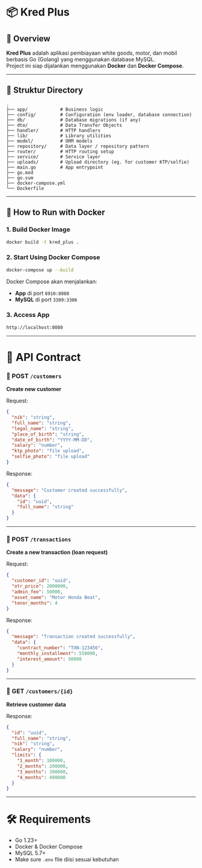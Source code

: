 
# 📦 Kred Plus

## 🚀 Overview
**Kred Plus** adalah aplikasi pembiayaan white goods, motor, dan mobil berbasis Go (Golang) yang menggunakan database MySQL.  
Project ini siap dijalankan menggunakan **Docker** dan **Docker Compose**.

---

## 📂 Struktur Directory

```plaintext
.
├── app/            # Business logic
├── config/         # Configuration (env loader, database connection)
├── db/             # Database migrations (if any)
├── dto/            # Data Transfer Objects
├── handler/        # HTTP handlers
├── lib/            # Library utilities
├── model/          # ORM models
├── repository/     # Data layer / repository pattern
├── router/         # HTTP routing setup
├── service/        # Service layer
├── uploads/        # Upload directory (eg. for customer KTP/selfie)
├── main.go         # App entrypoint
├── go.mod
├── go.sum
├── docker-compose.yml
└── Dockerfile
```

---

## 🐳 How to Run with Docker

### 1. Build Docker Image

```bash
docker build -t kred_plus .
```

### 2. Start Using Docker Compose

```bash
docker-compose up --build
```

Docker Compose akan menjalankan:
- **App** di port `8910:8080`
- **MySQL** di port `3309:3306`

### 3. Access App

```bash
http://localhost:8080
```

---

# 📖 API Contract

### 🔹 POST `/customers`
**Create new customer**

Request:

```json
{
  "nik": "string",
  "full_name": "string",
  "legal_name": "string",
  "place_of_birth": "string",
  "date_of_birth": "YYYY-MM-DD",
  "salary": "number",
  "ktp_photo": "file upload",
  "selfie_photo": "file upload"
}
```

Response:

```json
{
  "message": "Customer created successfully",
  "data": {
    "id": "uuid",
    "full_name": "string"
  }
}
```

---

### 🔹 POST `/transactions`
**Create a new transaction (loan request)**

Request:

```json
{
  "customer_id": "uuid",
  "otr_price": 2000000,
  "admin_fee": 50000,
  "asset_name": "Motor Honda Beat",
  "tenor_months": 4
}
```

Response:

```json
{
  "message": "Transaction created successfully",
  "data": {
    "contract_number": "TXN-123456",
    "monthly_installment": 550000,
    "interest_amount": 50000
  }
}
```

---

### 🔹 GET `/customers/{id}`
**Retrieve customer data**

Response:

```json
{
  "id": "uuid",
  "full_name": "string",
  "nik": "string",
  "salary": "number",
  "limits": {
    "1_month": 100000,
    "2_months": 200000,
    "3_months": 300000,
    "4_months": 400000
  }
}
```

---

# 🛠 Requirements

- Go 1.23+
- Docker & Docker Compose
- MySQL 5.7+
- Make sure `.env` file diisi sesuai kebutuhan
